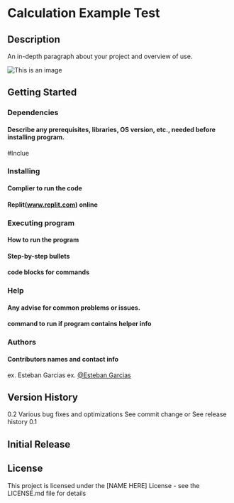 # Calculation Example Test

## Description
An in-depth paragraph about your project and overview of use.

![This is an image](https://myoctocat.com/assets/images/base-octocat.svg)


## Getting Started
### Dependencies
#### Describe any prerequisites, libraries, OS version, etc., needed before installing program.
#Inclue<string>

### Installing
#### Complier to run the code
#### Replit(www.replit.com) online

### Executing program
#### How to run the program
#### Step-by-step bullets
#### code blocks for commands

### Help
#### Any advise for common problems or issues.
#### command to run if program contains helper info

### Authors
#### Contributors names and contact info
ex. Esteban Garcias
ex. [@Esteban Garcias](https://pages.github.com/)


## Version History
0.2
Various bug fixes and optimizations
See commit change or See release history
0.1

## Initial Release

## License
This project is licensed under the [NAME HERE] License - see the LICENSE.md file for details
